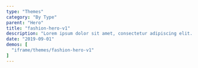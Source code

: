 ```yaml
---
type: "Themes"
category: "By Type"
parent: "Hero"
title: "fashion-hero-v1"
description: "Lorem ipsum dolor sit amet, consectetur adipiscing elit. Nunc tempus laoreet leo sit amet iaculis."
date: "2019-09-01"
demos: [
  "iframe/themes/fashion-hero-v1"
]
---
```

